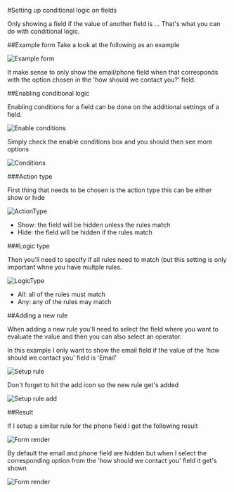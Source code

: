 #Setting up conditional logic on fields

Only showing a field if the value of another field is ... That's what you can do with conditional logic.

##Example form
Take a look at the following as an example

![Example form](ExampleForm.png)

It make sense to only show the email/phone field when that corresponds with the option chosen in the 'how should we contact you?' field.

##Enabling conditional logic

Enabling conditions for a field can be done on the additional settings of a field.


![Enable conditions](EnableConditions.png)

Simply check the enable conditions box and you should then see more options

![Conditions](Conditions.png)

###Action type

First thing that needs to be chosen is the action type this can be either show or hide

![ActionType](ActionType.png)

- Show: the field will be hidden unless the rules match
- Hide: the field will be hidden if the rules match

###Logic type

Then you'll need to specify if all rules need to match (but this setting is only important whne you have multple rules.

![LogicType](LogicType.png)

- All: all of the rules must match
- Any: any of the rules may match

##Adding a new rule

When adding a new rule you'll need to select the field where you want to evaluate the value and then you can also select an operator.

In this example I only want to show the email field if the value of the 'how should we contact you' field is 'Email'

![Setup rule](SetupRule.png)

Don't forget to hit the add icon so the new rule get's added

![Setup rule add](SetupRuleAdd.png)

##Result

If I setup a similar rule for the phone field I get the following result

![Form render](ExampleFormRender.png)

By default the email and phone field are hidden but when I select the corresponding option from the 'how should we contact you' field it get's shown


![Form render](ExampleFormRender2.png)
